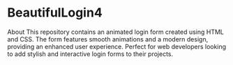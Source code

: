 # BeautifulLogin4
About This repository contains an animated login form created using HTML and CSS. The form features smooth animations and a modern design, providing an enhanced user experience. Perfect for web developers looking to add stylish and interactive login forms to their projects.
